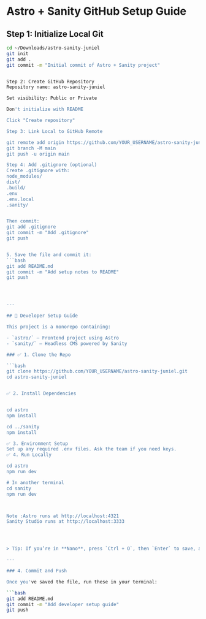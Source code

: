 # Astro + Sanity GitHub Setup Guide

## Step 1: Initialize Local Git
```bash
cd ~/Downloads/astro-sanity-juniel
git init
git add .
git commit -m "Initial commit of Astro + Sanity project"


Step 2: Create GitHub Repository
Repository name: astro-sanity-juniel

Set visibility: Public or Private

Don't initialize with README

Click "Create repository"

Step 3: Link Local to GitHub Remote

git remote add origin https://github.com/YOUR_USERNAME/astro-sanity-juniel.git
git branch -M main
git push -u origin main

Step 4: Add .gitignore (optional)
Create .gitignore with:
node_modules/
dist/
.build/
.env
.env.local
.sanity/


Then commit:
git add .gitignore
git commit -m "Add .gitignore"
git push


5. Save the file and commit it:
```bash
git add README.md
git commit -m "Add setup notes to README"
git push




---

## 🚀 Developer Setup Guide

This project is a monorepo containing:

- `astro/` – Frontend project using Astro
- `sanity/` – Headless CMS powered by Sanity

### ✅ 1. Clone the Repo

```bash
git clone https://github.com/YOUR_USERNAME/astro-sanity-juniel.git
cd astro-sanity-juniel


✅ 2. Install Dependencies


cd astro
npm install

cd ../sanity
npm install

✅ 3. Environment Setup
Set up any required .env files. Ask the team if you need keys.
✅ 4. Run Locally

cd astro
npm run dev

# In another terminal
cd sanity
npm run dev



Note :Astro runs at http://localhost:4321
Sanity Studio runs at http://localhost:3333




> Tip: If you’re in **Nano**, press `Ctrl + O`, then `Enter` to save, and `Ctrl + X` to exit.

---

### 4. Commit and Push

Once you've saved the file, run these in your terminal:

```bash
git add README.md
git commit -m "Add developer setup guide"
git push


